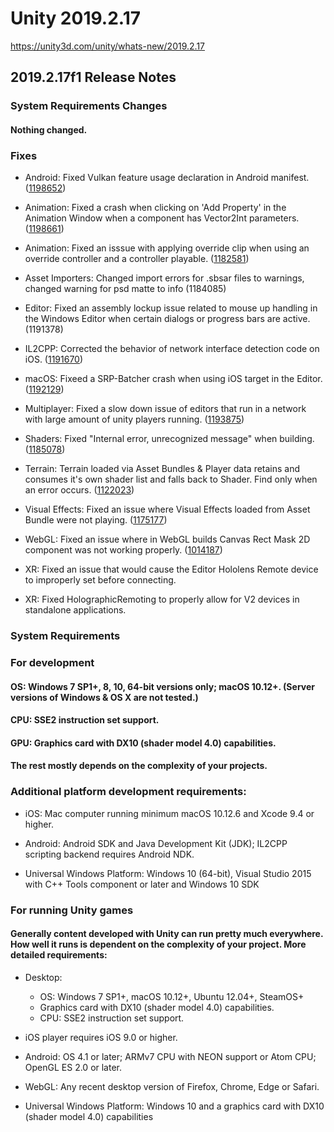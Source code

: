 # Unity 2019.2.17
https://unity3d.com/unity/whats-new/2019.2.17

## 2019.2.17f1 Release Notes


### System Requirements Changes

#### Nothing changed.

### Fixes
<ul>
<li><p>Android: Fixed Vulkan feature usage declaration in Android manifest. (<a href="https://issuetracker.unity3d.com/issues/wrong-androidmanifest-dot-xml-file-is-generated-after-building-to-android">1198652</a>)</p></li>
<li><p>Animation: Fixed a crash when clicking on 'Add Property' in the Animation Window when a component has Vector2Int parameters. (<a href="https://issuetracker.unity3d.com/issues/crash-on-mono-field-get-type-when-add-property-in-the-animation-window-has-to-display-a-script-with-vector2int-type-variable">1198661</a>)</p></li>
<li><p>Animation: Fixed an isssue with applying override clip when using an override controller and a controller playable. (<a href="https://issuetracker.unity3d.com/issues/cant-change-animation-clip-with-animationoverridecontroller-when-animatorcontrollerplayable-is-used">1182581</a>)</p></li>
<li><p>Asset Importers: Changed import errors for .sbsar files to warnings, changed warning for psd matte to info (1184085)</p></li>
<li><p>Editor: Fixed an assembly lockup issue related to mouse up handling in the Windows Editor when certain dialogs or progress bars are active. (1191378)</p></li>
<li><p>IL2CPP: Corrected the behavior of network interface detection code on iOS. (<a href="https://issuetracker.unity3d.com/issues/ios-network-dot-networkinterfacetype-always-return-0">1191670</a>)</p></li>
<li><p>macOS: Fixeed a SRP-Batcher crash when using iOS target in the Editor. (<a href="https://issuetracker.unity3d.com/issues/crash-on-scriptablebatchrenderer-generatebuiltincbuffer-when-loading-built-assetbundle-in-urp">1192129</a>)</p></li>
<li><p>Multiplayer: Fixed a slow down issue of editors that run in a network with large amount of unity players running. (<a href="https://issuetracker.unity3d.com/issues/profiling-the-editor-while-running-a-development-build-causes-a-flood-of-udp-packets">1193875</a>)</p></li>
<li><p>Shaders: Fixed "Internal error, unrecognized message" when building. (<a href="https://issuetracker.unity3d.com/issues/ios">1185078</a>)</p></li>
<li><p>Terrain: Terrain loaded via Asset Bundles &amp; Player data retains and consumes it's own shader list and falls back to Shader. Find only when an error occurs. (<a href="https://issuetracker.unity3d.com/issues/terrain-not-visible-when-loaded-from-asset-bundle-and-has-draw-instanced-enabled">1122023</a>)</p></li>
<li><p>Visual Effects: Fixed an issue where Visual Effects loaded from Asset Bundle were not playing. (<a href="https://issuetracker.unity3d.com/issues/visual-effect-loaded-from-asset-bundle-is-not-playing">1175177</a>)</p></li>
<li><p>WebGL: Fixed an issue where in WebGL builds Canvas Rect Mask 2D component was not working properly. (<a href="https://issuetracker.unity3d.com/issues/webgl-rectmask2d-does-not-mask">1014187</a>)</p></li>
<li><p>XR: Fixed an issue that would cause the Editor Hololens Remote device to improperly set before connecting.</p></li>
<li><p>XR: Fixed HolographicRemoting to properly allow for V2 devices in standalone applications.</p></li>
</ul>

### System Requirements

### For development

#### OS: Windows 7 SP1+, 8, 10, 64-bit versions only; macOS 10.12+. (Server versions of Windows & OS X are not tested.)

#### CPU: SSE2 instruction set support.

#### GPU: Graphics card with DX10 (shader model 4.0) capabilities.

#### The rest mostly depends on the complexity of your projects.

### Additional platform development requirements:
<ul>
<li><p>iOS: Mac computer running minimum macOS 10.12.6 and Xcode 9.4 or higher.</p></li>
<li><p>Android: Android SDK and Java Development Kit (JDK); IL2CPP scripting backend requires Android NDK.</p></li>
<li><p>Universal Windows Platform: Windows 10 (64-bit), Visual Studio 2015 with C++ Tools component or later and Windows 10 SDK</p></li>
</ul>

### For running Unity games

#### Generally content developed with Unity can run pretty much everywhere. How well it runs is dependent on the complexity of your project. More detailed requirements:
<ul>
<li><p>Desktop:</p> 
<ul>
<li>OS: Windows 7 SP1+, macOS 10.12+, Ubuntu 12.04+, SteamOS+</li>
<li>Graphics card with DX10 (shader model 4.0) capabilities.</li>
<li>CPU: SSE2 instruction set support.</li>
</ul></li>
<li><p>iOS player requires iOS 9.0 or higher.</p></li>
<li><p>Android: OS 4.1 or later; ARMv7 CPU with NEON support or Atom CPU; OpenGL ES 2.0 or later.</p></li>
<li><p>WebGL: Any recent desktop version of Firefox, Chrome, Edge or Safari.</p></li>
<li><p>Universal Windows Platform: Windows 10 and a graphics card with DX10 (shader model 4.0) capabilities</p></li>
</ul>
